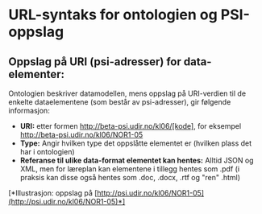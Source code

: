 # URL-syntaks for ontologien og PSI-oppslag

## Oppslag på URI (psi-adresser) for data-elementer:
Ontologien beskriver datamodellen, mens oppslag på URI-verdien til de enkelte dataelementene (som består av psi-adresser), gir følgende informasjon:
- **URI:** etter formen http://beta-psi.udir.no/kl06/[kode], for eksempel http://beta-psi.udir.no/kl06/NOR1-05
- **Type:** Angir hvilken type det oppslåtte elementet er (hvilken plass det har i ontologien)
- **Referanse til ulike data-format elementet kan hentes:** Alltid JSON og XML, men for læreplan kan elementene i tillegg hentes som .pdf (i praksis kan disse også hentes som .doc, .docx, .rtf og "ren" .html)


[*Illustrasjon: oppslag på [http://psi.udir.no/kl06/NOR1-05](http://psi.udir.no/kl06/NOR1-05)*]
